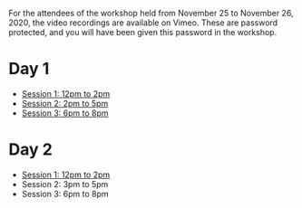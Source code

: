 For the attendees of the workshop held from November 25 to November 26, 2020, the video recordings are available on Vimeo.
These are password protected, and you will have been given this password in the workshop.

# Day 1

* [Session 1: 12pm to 2pm](https://vimeo.com/483576117)
* [Session 2: 2pm to 5pm](https://vimeo.com/483664042)
* [Session 3: 6pm to 8pm](https://vimeo.com/483747232)

# Day 2

* [Session 1: 12pm to 2pm](https://vimeo.com/484071244)
* Session 2: 3pm to 5pm
* Session 3: 6pm to 8pm

